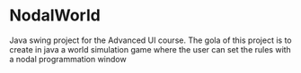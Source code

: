 # NodalWorld
Java swing project for the Advanced UI course. The gola of this project is to create in java a world simulation game where the user can set the rules with a nodal programmation window
